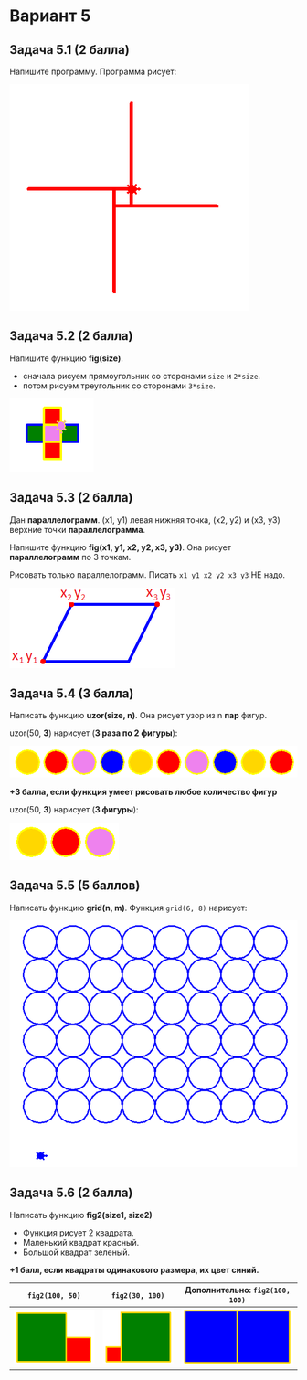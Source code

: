 # Вариант 5

## Задача 5.1 (2 балла)

Напишите программу. Программа рисует:

![img/simple/p5.png](img/simple/p5.png)

## Задача 5.2 (2 балла)

Напишите функцию **fig(size)**. 

* сначала рисуем прямоугольник со сторонами `size` и `2*size`.
* потом рисуем треугольник со сторонами `3*size`.

![img/simple/pf5.png](img/simple/pf5.png)

## Задача 5.3 (2 балла)

Дан **параллелограмм**. (x1, y1) левая нижняя точка, (x2, y2) и (x3, y3) верхние точки **параллелограмма**.

Напишите функцию **fig(x1, y1, x2, y2, x3, y3)**. Она рисует **параллелограмм** по 3 точкам. 

Рисовать только параллелограмм. Писать `x1 y1 x2 y2 x3 y3` НЕ надо.

![img/geom/kr7_1.png](img/geom/kr7_1.png)

## Задача 5.4 (3 балла)

Написать функцию **uzor(size, n)**. Она рисует узор из n **пар** фигур.

uzor(50, <b>3</b>) нарисует (**3 раза по 2 фигуры**):

![img/for/t2_5.png](img/for/t2_5.png)

**+3 балла, если функция умеет рисовать любое количество фигур**

uzor(50, <b>3</b>) нарисует (**3 фигуры**):

![img/for/t2_5_2.png](img/for/t2_5_2.png)

## Задача 5.5 (5 баллов)

Написать функцию **grid(n, m)**. Функция `grid(6, 8)` нарисует:

![img/for2/grid4.png](img/for2/grid5.png)


## Задача 5.6 (2 балла)

Написать функцию **fig2(size1, size2)**

* Функция рисует 2 квадрата.
* Маленький квадрат красный.
* Большой квадрат зеленый.

**+1 балл, если квадраты одинакового размера, их цвет синий.**

| `fig2(100, 50)` | `fig2(30, 100)` | Дополнительно: `fig2(100, 100)` |
|----|----|----|
| ![img/if/if2_5_1.png](img/if/if2_5_1.png) |  ![img/if/if2_5_2.png](img/if/if2_5_2.png)  | ![img/if/if2_5_3.png](img/if/if2_5_3.png) |

